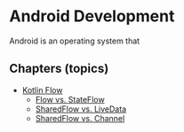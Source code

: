 # Android Development
Android is an operating system that 

## Chapters (topics)
- [Kotlin Flow](chapters/kotlin-flow.md#flow-collection)
    - [Flow vs. StateFlow](chapters/kotlin-flow.md#flow-vs-stateflow)
    - [SharedFlow vs. LiveData](chapters/kotlin-flow.md#sharedflow-vs-livedata)
    - [SharedFlow vs. Channel](chapters/kotlin-flow.md#sharedflow-vs-channel)
